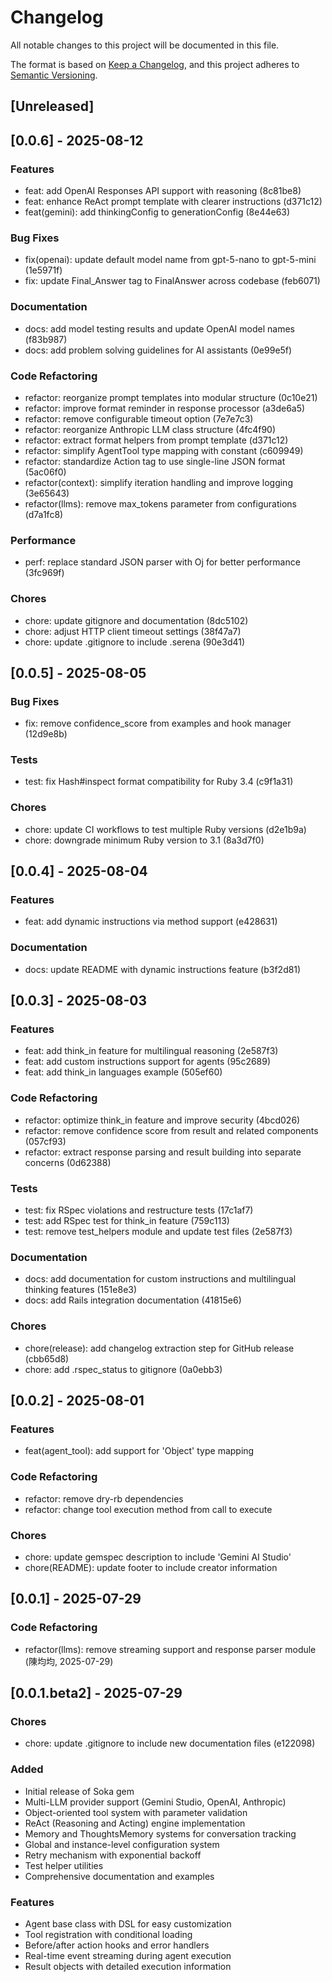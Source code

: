 # Changelog

All notable changes to this project will be documented in this file.

The format is based on [Keep a Changelog](https://keepachangelog.com/en/1.0.0/),
and this project adheres to [Semantic Versioning](https://semver.org/spec/v2.0.0.html).

## [Unreleased]

## [0.0.6] - 2025-08-12

### Features
- feat: add OpenAI Responses API support with reasoning (8c81be8)
- feat: enhance ReAct prompt template with clearer instructions (d371c12)
- feat(gemini): add thinkingConfig to generationConfig (8e44e63)

### Bug Fixes
- fix(openai): update default model name from gpt-5-nano to gpt-5-mini (1e5971f)
- fix: update Final_Answer tag to FinalAnswer across codebase (feb6071)

### Documentation
- docs: add model testing results and update OpenAI model names (f83b987)
- docs: add problem solving guidelines for AI assistants (0e99e5f)

### Code Refactoring
- refactor: reorganize prompt templates into modular structure (0c10e21)
- refactor: improve format reminder in response processor (a3de6a5)
- refactor: remove configurable timeout option (7e7e7c3)
- refactor: reorganize Anthropic LLM class structure (4fc4f90)
- refactor: extract format helpers from prompt template (d371c12)
- refactor: simplify AgentTool type mapping with constant (c609949)
- refactor: standardize Action tag to use single-line JSON format (5ac06f0)
- refactor(context): simplify iteration handling and improve logging (3e65643)
- refactor(llms): remove max_tokens parameter from configurations (d7a1fc8)

### Performance
- perf: replace standard JSON parser with Oj for better performance (3fc969f)

### Chores
- chore: update gitignore and documentation (8dc5102)
- chore: adjust HTTP client timeout settings (38f47a7)
- chore: update .gitignore to include .serena (90e3d41)

## [0.0.5] - 2025-08-05

### Bug Fixes
- fix: remove confidence_score from examples and hook manager (12d9e8b)

### Tests
- test: fix Hash#inspect format compatibility for Ruby 3.4 (c9f1a31)

### Chores
- chore: update CI workflows to test multiple Ruby versions (d2e1b9a)
- chore: downgrade minimum Ruby version to 3.1 (8a3d7f0)

## [0.0.4] - 2025-08-04

### Features
- feat: add dynamic instructions via method support (e428631)

### Documentation
- docs: update README with dynamic instructions feature (b3f2d81)

## [0.0.3] - 2025-08-03

### Features
- feat: add think_in feature for multilingual reasoning (2e587f3)
- feat: add custom instructions support for agents (95c2689)
- feat: add think_in languages example (505ef60)

### Code Refactoring
- refactor: optimize think_in feature and improve security (4bcd026)
- refactor: remove confidence score from result and related components (057cf93)
- refactor: extract response parsing and result building into separate concerns (0d62388)

### Tests
- test: fix RSpec violations and restructure tests (17c1af7)
- test: add RSpec test for think_in feature (759c113)
- test: remove test_helpers module and update test files (2e587f3)

### Documentation
- docs: add documentation for custom instructions and multilingual thinking features (151e8e3)
- docs: add Rails integration documentation (41815e6)

### Chores
- chore(release): add changelog extraction step for GitHub release (cbb65d8)
- chore: add .rspec_status to gitignore (0a0ebb3)

## [0.0.2] - 2025-08-01

### Features
- feat(agent_tool): add support for 'Object' type mapping

### Code Refactoring
- refactor: remove dry-rb dependencies
- refactor: change tool execution method from call to execute

### Chores
- chore: update gemspec description to include 'Gemini AI Studio'
- chore(README): update footer to include creator information

## [0.0.1] - 2025-07-29

### Code Refactoring
- refactor(llms): remove streaming support and response parser module (陳均均, 2025-07-29)

## [0.0.1.beta2] - 2025-07-29

### Chores
- chore: update .gitignore to include new documentation files (e122098)

### Added
- Initial release of Soka gem
- Multi-LLM provider support (Gemini Studio, OpenAI, Anthropic)
- Object-oriented tool system with parameter validation
- ReAct (Reasoning and Acting) engine implementation
- Memory and ThoughtsMemory systems for conversation tracking
- Global and instance-level configuration system
- Retry mechanism with exponential backoff
- Test helper utilities
- Comprehensive documentation and examples

### Features
- Agent base class with DSL for easy customization
- Tool registration with conditional loading
- Before/after action hooks and error handlers
- Real-time event streaming during agent execution
- Result objects with detailed execution information